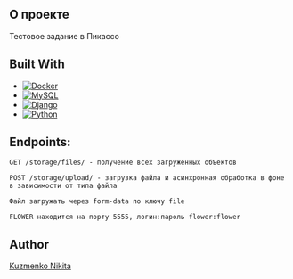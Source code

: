 ## О проекте

Тестовое задание в Пикассо


## Built With

* [![Docker][docker.com]][Docker-url]
* [![MySQL][mysql.org]][mysql-url]
* [![Django][djangoproject.com]][Django-url]
* [![Python][Python.org]][Python-url]


## Endpoints:

    GET /storage/files/ - получение всех загруженных объектов

    POST /storage/upload/ - загрузка файла и асинхронная обработка в фоне в зависимости от типа файла
    
    Файл загружать через form-data по ключу file

    FLOWER находится на порту 5555, логин:пароль flower:flower


## Author
[Kuzmenko Nikita](https://github.com/Arahit0gami)


<!-- MARKDOWN LINKS & IMAGES -->
<!-- https://www.markdownguide.org/basic-syntax/#reference-style-links -->
[djangoproject.com]: https://img.shields.io/badge/Django-4.2.6-green?style=plastic&logo=Django
[Django-url]: https://www.djangoproject.com/
[Python.org]: https://img.shields.io/badge/Python-3.11.0-green?style=plastic&logo=python
[Python-url]: https://python.org
[mysql.org]: https://img.shields.io/badge/MySQL-latest-green?style=plastic&logo=MySQL
[mysql-url]: https://www.mysql.com/
[docker.com]: https://img.shields.io/badge/Docker--compose-3.8-green?style=plastic&logo=docker
[Docker-url]: https://docker.com

